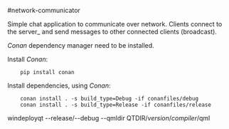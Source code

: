 #network-communicator

Simple chat application to communicate over network. Clients connect to the server_
and send messages to other connected clients (broadcast). 

*Conan* dependency manager need to be installed.

Install *Conan*:
```
	pip install conan
```

Install dependencies, using *Conan*:
```
	conan install . -s build_type=Debug -if conanfiles/debug
	conan install . -s build_type=Release -if conanfiles/release
```

windeployqt --release/--debug --qmldir QTDIR/*version*/*compiler*/qml